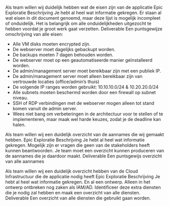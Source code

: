 Als team willen wij duidelijk hebben wat de eisen zijn van de applicatie
Epic
Exploratie
Beschrijving
Je hebt al heel wat informatie gekregen. Er staan al wat eisen in dit document genoemd, maar deze lijst is mogelijk incompleet of onduidelijk. Het is belangrijk om alle onduidelijkheden uitgezocht te hebben voordat je groot werk gaat verzetten.
Deliverable
Een puntsgewijze omschrijving van alle eisen: 

* Alle VM disks moeten encrypted zijn.  
* De webserver moet dagelijks gebackupt worden.  
* De backups moeten 7 dagen behouden worden.
* De webserver moet op een geautomatiseerde manier geïnstalleerd worden.
* De admin/management server moet bereikbaar zijn met een publiek IP.
* De admin/management server moet alleen bereikbaar zijn van vertrouwde locaties (office/admin’s thuis)
* De volgende IP ranges worden gebruikt: 10.10.10.0/24 & 10.20.20.0/24
* Alle subnets moeten beschermd worden door een firewall op subnet niveau. 
* SSH of RDP verbindingen met de webserver mogen alleen tot stand komen vanuit de admin server. 
* Wees niet bang om verbeteringen in de architectuur voor te stellen of te implementeren, maar maak wel harde keuzes, zodat je de deadline kan halen.

Als team willen wij een duidelijk overzicht van de aannames die wij gemaakt hebben.
Epic
Exploratie
Beschrijving
Je hebt al heel wat informatie gekregen. Mogelijk zijn er vragen die geen van de stakeholders heeft kunnen beantwoorden. Je team moet een overzicht kunnen produceren van de aannames die je daardoor maakt.
Deliverable
Een puntsgewijs overzicht van alle aannames

Als team willen wij een duidelijk overzicht hebben van de Cloud Infrastructuur die de applicatie nodig heeft
Epic
Exploratie
Beschrijving
Je hebt al heel wat informatie gekregen. En al een ontwerp. Alleen in het ontwerp ontbreken nog zaken als IAM/AD. Identificeer deze extra diensten die je nodig zal hebben en maak een overzicht van alle diensten.
Deliverable
Een overzicht van alle diensten die gebruikt gaan worden.

